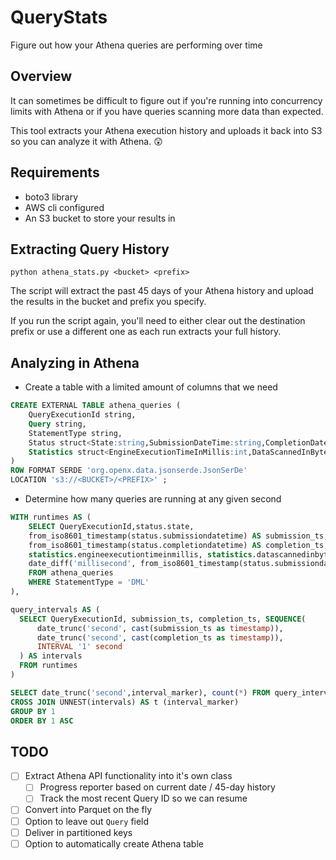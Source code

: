 # QueryStats

Figure out how your Athena queries are performing over time

## Overview

It can sometimes be difficult to figure out if you're running into concurrency limits with Athena or if you have queries scanning more data than expected.

This tool extracts your Athena execution history and uploads it back into S3 so you can analyze it with Athena. 😲

## Requirements

- boto3 library
- AWS cli configured
- An S3 bucket to store your results in

## Extracting Query History

```shell
python athena_stats.py <bucket> <prefix>
```

The script will extract the past 45 days of your Athena history and upload the results in the bucket and prefix you specify.

If you run the script again, you'll need to either clear out the destination prefix or use a different one as each run extracts your full history.

## Analyzing in Athena

- Create a table with a limited amount of columns that we need

```sql
CREATE EXTERNAL TABLE athena_queries (
    QueryExecutionId string,
    Query string,
    StatementType string,
    Status struct<State:string,SubmissionDateTime:string,CompletionDateTime:string>,
    Statistics struct<EngineExecutionTimeInMillis:int,DataScannedInBytes:int>
)
ROW FORMAT SERDE 'org.openx.data.jsonserde.JsonSerDe'
LOCATION 's3://<BUCKET>/<PREFIX>' ;
```

- Determine how many queries are running at any given second

```sql
WITH runtimes AS (
    SELECT QueryExecutionId,status.state,
    from_iso8601_timestamp(status.submissiondatetime) AS submission_ts,
    from_iso8601_timestamp(status.completiondatetime) AS completion_ts,
    statistics.engineexecutiontimeinmillis, statistics.datascannedinbytes,
    date_diff('millisecond', from_iso8601_timestamp(status.submissiondatetime), from_iso8601_timestamp(status.completiondatetime)) AS runtime_diff
    FROM athena_queries
    WHERE StatementType = 'DML'
),

query_intervals AS (
  SELECT QueryExecutionId, submission_ts, completion_ts, SEQUENCE(
      date_trunc('second', cast(submission_ts as timestamp)),
      date_trunc('second', cast(completion_ts as timestamp)),
      INTERVAL '1' second
  ) AS intervals
  FROM runtimes
)

SELECT date_trunc('second',interval_marker), count(*) FROM query_intervals
CROSS JOIN UNNEST(intervals) AS t (interval_marker)
GROUP BY 1
ORDER BY 1 ASC
```

## TODO

- [ ] Extract Athena API functionality into it's own class
  - [ ] Progress reporter based on current date / 45-day history
  - [ ] Track the most recent Query ID so we can resume
- [ ] Convert into Parquet on the fly
- [ ] Option to leave out `Query` field
- [ ] Deliver in partitioned keys
- [ ] Option to automatically create Athena table